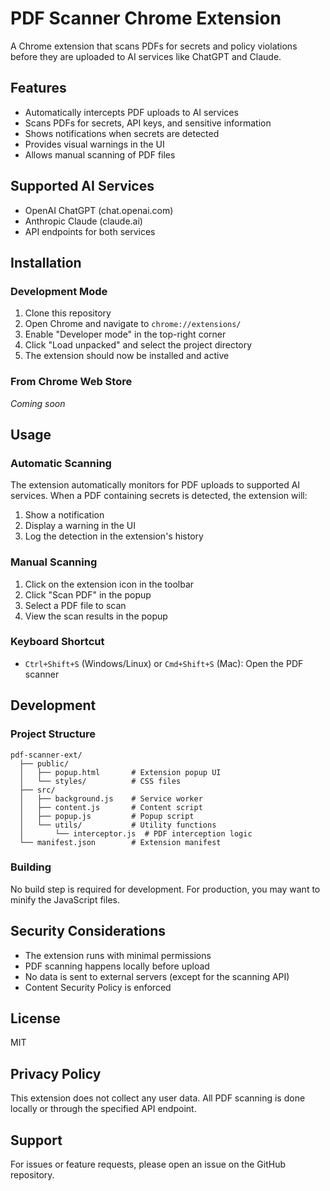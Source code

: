 # PDF Scanner Chrome Extension

A Chrome extension that scans PDFs for secrets and policy violations before they are uploaded to AI services like ChatGPT and Claude.

## Features

- Automatically intercepts PDF uploads to AI services
- Scans PDFs for secrets, API keys, and sensitive information
- Shows notifications when secrets are detected
- Provides visual warnings in the UI
- Allows manual scanning of PDF files

## Supported AI Services

- OpenAI ChatGPT (chat.openai.com)
- Anthropic Claude (claude.ai)
- API endpoints for both services

## Installation

### Development Mode

1. Clone this repository
2. Open Chrome and navigate to `chrome://extensions/`
3. Enable "Developer mode" in the top-right corner
4. Click "Load unpacked" and select the project directory
5. The extension should now be installed and active

### From Chrome Web Store

*Coming soon*

## Usage

### Automatic Scanning

The extension automatically monitors for PDF uploads to supported AI services. When a PDF containing secrets is detected, the extension will:

1. Show a notification
2. Display a warning in the UI
3. Log the detection in the extension's history

### Manual Scanning

1. Click on the extension icon in the toolbar
2. Click "Scan PDF" in the popup
3. Select a PDF file to scan
4. View the scan results in the popup

### Keyboard Shortcut

- `Ctrl+Shift+S` (Windows/Linux) or `Cmd+Shift+S` (Mac): Open the PDF scanner

## Development

### Project Structure

```
pdf-scanner-ext/
  ├── public/
  │   ├── popup.html       # Extension popup UI
  │   └── styles/          # CSS files
  ├── src/
  │   ├── background.js    # Service worker
  │   ├── content.js       # Content script
  │   ├── popup.js         # Popup script
  │   └── utils/           # Utility functions
  │       └── interceptor.js  # PDF interception logic
  └── manifest.json        # Extension manifest
```

### Building

No build step is required for development. For production, you may want to minify the JavaScript files.

## Security Considerations

- The extension runs with minimal permissions
- PDF scanning happens locally before upload
- No data is sent to external servers (except for the scanning API)
- Content Security Policy is enforced

## License

MIT

## Privacy Policy

This extension does not collect any user data. All PDF scanning is done locally or through the specified API endpoint.

## Support

For issues or feature requests, please open an issue on the GitHub repository.
